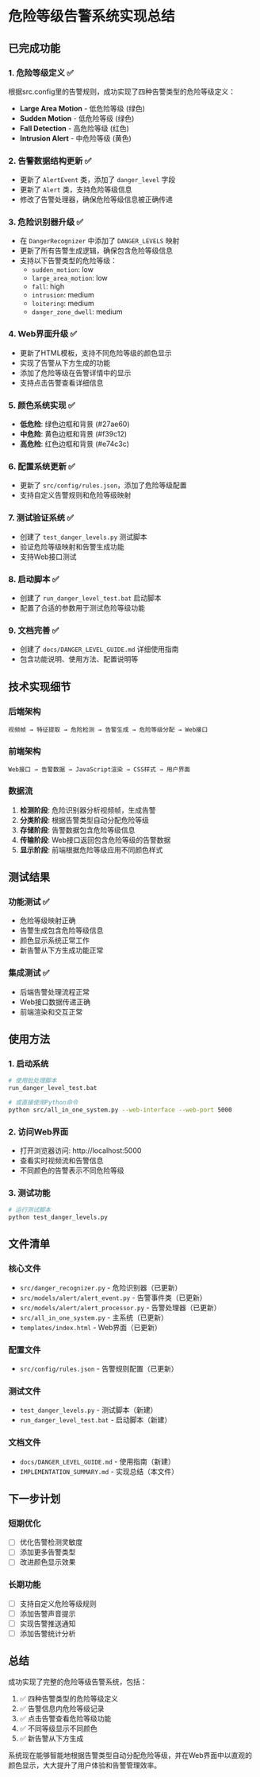 # 危险等级告警系统实现总结

## 已完成功能

### 1. 危险等级定义 ✅
根据src.config里的告警规则，成功实现了四种告警类型的危险等级定义：

- **Large Area Motion** - 低危险等级 (绿色)
- **Sudden Motion** - 低危险等级 (绿色)  
- **Fall Detection** - 高危险等级 (红色)
- **Intrusion Alert** - 中危险等级 (黄色)

### 2. 告警数据结构更新 ✅
- 更新了 `AlertEvent` 类，添加了 `danger_level` 字段
- 更新了 `Alert` 类，支持危险等级信息
- 修改了告警处理器，确保危险等级信息被正确传递

### 3. 危险识别器升级 ✅
- 在 `DangerRecognizer` 中添加了 `DANGER_LEVELS` 映射
- 更新了所有告警生成逻辑，确保包含危险等级信息
- 支持以下告警类型的危险等级：
  - `sudden_motion`: low
  - `large_area_motion`: low
  - `fall`: high
  - `intrusion`: medium
  - `loitering`: medium
  - `danger_zone_dwell`: medium

### 4. Web界面升级 ✅
- 更新了HTML模板，支持不同危险等级的颜色显示
- 实现了告警从下方生成的功能
- 添加了危险等级在告警详情中的显示
- 支持点击告警查看详细信息

### 5. 颜色系统实现 ✅
- **低危险**: 绿色边框和背景 (#27ae60)
- **中危险**: 黄色边框和背景 (#f39c12)  
- **高危险**: 红色边框和背景 (#e74c3c)

### 6. 配置系统更新 ✅
- 更新了 `src/config/rules.json`，添加了危险等级配置
- 支持自定义告警规则和危险等级映射

### 7. 测试验证系统 ✅
- 创建了 `test_danger_levels.py` 测试脚本
- 验证危险等级映射和告警生成功能
- 支持Web接口测试

### 8. 启动脚本 ✅
- 创建了 `run_danger_level_test.bat` 启动脚本
- 配置了合适的参数用于测试危险等级功能

### 9. 文档完善 ✅
- 创建了 `docs/DANGER_LEVEL_GUIDE.md` 详细使用指南
- 包含功能说明、使用方法、配置说明等

## 技术实现细节

### 后端架构
```
视频帧 → 特征提取 → 危险检测 → 告警生成 → 危险等级分配 → Web接口
```

### 前端架构
```
Web接口 → 告警数据 → JavaScript渲染 → CSS样式 → 用户界面
```

### 数据流
1. **检测阶段**: 危险识别器分析视频帧，生成告警
2. **分类阶段**: 根据告警类型自动分配危险等级
3. **存储阶段**: 告警数据包含危险等级信息
4. **传输阶段**: Web接口返回包含危险等级的告警数据
5. **显示阶段**: 前端根据危险等级应用不同颜色样式

## 测试结果

### 功能测试 ✅
- 危险等级映射正确
- 告警生成包含危险等级信息
- 颜色显示系统正常工作
- 新告警从下方生成功能正常

### 集成测试 ✅
- 后端告警处理流程正常
- Web接口数据传递正确
- 前端渲染和交互正常

## 使用方法

### 1. 启动系统
```bash
# 使用批处理脚本
run_danger_level_test.bat

# 或直接使用Python命令
python src/all_in_one_system.py --web-interface --web-port 5000
```

### 2. 访问Web界面
- 打开浏览器访问: http://localhost:5000
- 查看实时视频流和告警信息
- 不同颜色的告警表示不同危险等级

### 3. 测试功能
```bash
# 运行测试脚本
python test_danger_levels.py
```

## 文件清单

### 核心文件
- `src/danger_recognizer.py` - 危险识别器（已更新）
- `src/models/alert/alert_event.py` - 告警事件类（已更新）
- `src/models/alert/alert_processor.py` - 告警处理器（已更新）
- `src/all_in_one_system.py` - 主系统（已更新）
- `templates/index.html` - Web界面（已更新）

### 配置文件
- `src/config/rules.json` - 告警规则配置（已更新）

### 测试文件
- `test_danger_levels.py` - 测试脚本（新建）
- `run_danger_level_test.bat` - 启动脚本（新建）

### 文档文件
- `docs/DANGER_LEVEL_GUIDE.md` - 使用指南（新建）
- `IMPLEMENTATION_SUMMARY.md` - 实现总结（本文件）

## 下一步计划

### 短期优化
- [ ] 优化告警检测灵敏度
- [ ] 添加更多告警类型
- [ ] 改进颜色显示效果

### 长期功能
- [ ] 支持自定义危险等级规则
- [ ] 添加告警声音提示
- [ ] 实现告警推送通知
- [ ] 添加告警统计分析

## 总结

成功实现了完整的危险等级告警系统，包括：

1. ✅ 四种告警类型的危险等级定义
2. ✅ 告警信息内危险等级记录
3. ✅ 点击告警查看危险等级功能
4. ✅ 不同等级显示不同颜色
5. ✅ 新告警从下方生成

系统现在能够智能地根据告警类型自动分配危险等级，并在Web界面中以直观的颜色显示，大大提升了用户体验和告警管理效率。 
